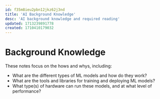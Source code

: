 ```yaml
---
id: f35m8ieu2pbn12jkz62j3nd
title: 'AI Background Knowledge'
desc: 'AI background knowledge and required reading'
updated: 1713239891778
created: 1710410179032
---
```


# Background Knowledge

These notes focus on the hows and whys, including:

- What are the different types of ML models and how do they work? 
- What are the tools and libraries for training and deploying ML models? 
- What type(s) of hardware can run these models, and at what level of performance?

